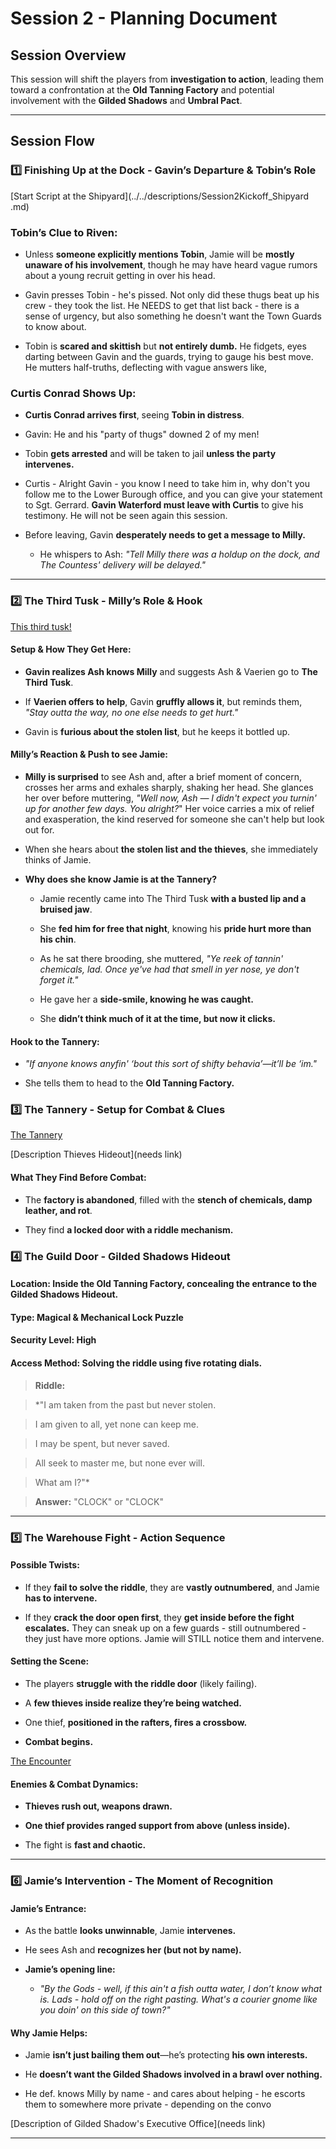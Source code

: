 # **Session 2 - Planning Document**



## **Session Overview**



This session will shift the players from **investigation to action**, leading them toward a confrontation at the **Old Tanning Factory** and potential involvement with the **Gilded Shadows** and **Umbral Pact**.



---



## **Session Flow**



### **1️⃣ Finishing Up at the Dock - Gavin’s Departure & Tobin’s Role**
[Start Script at the Shipyard](../../descriptions/Session2Kickoff_Shipyard
.md)

### **Tobin’s Clue to Riven:**

- Unless **someone explicitly mentions Tobin**, Jamie will be **mostly unaware of his involvement**, though he may have heard vague rumors about a young recruit getting in over his head.

- Gavin presses Tobin - he's pissed. Not only did these thugs beat up his crew - they took the list. He NEEDS to get that list back - there is a sense of urgency, but also something he doesn't want the Town Guards to know about.  

- Tobin is **scared and skittish** but **not entirely dumb.** He fidgets, eyes darting between Gavin and the guards, trying to gauge his best move. He mutters half-truths, deflecting with vague answers like, 

### **Curtis Conrad Shows Up:**

- **Curtis Conrad arrives first**, seeing **Tobin in distress**.

- Gavin: He and his "party of thugs" downed 2 of my men!

- Tobin **gets arrested** and will be taken to jail **unless the party intervenes.**

- Curtis - Alright Gavin - you know I need to take him in, why don't you follow me to the Lower Burough office, and you can give your statement to Sgt. Gerrard.
  **Gavin Waterford must leave with Curtis** to give his testimony. He will not be seen again this session.

- Before leaving, Gavin **desperately needs to get a message to Milly.**

  - He whispers to Ash: *"Tell Milly there was a holdup on the dock, and The Countess' delivery will be delayed."*
---



### **2️⃣ The Third Tusk - Milly’s Role & Hook**
[This third tusk!](../../descriptions/TheThirdTusk_LoveAtFirstSight.md)

#### **Setup & How They Get Here:**

- **Gavin realizes Ash knows Milly** and suggests Ash & Vaerien go to **The Third Tusk**.

- If **Vaerien offers to help**, Gavin **gruffly allows it**, but reminds them, *"Stay outta the way, no one else needs to get hurt."*

- Gavin is **furious about the stolen list**, but he keeps it bottled up.



#### **Milly’s Reaction & Push to see Jamie:**

- **Milly is surprised** to see Ash and, after a brief moment of concern, crosses her arms and exhales sharply, shaking her head. She glances her over before muttering, *"Well now, Ash — I didn't expect you turnin' up for another few days. You alright?*" Her voice carries a mix of relief and exasperation, the kind reserved for someone she can't help but look out for. 

- When she hears about **the stolen list and the thieves**, she immediately thinks of Jamie.

- **Why does she know Jamie is at the Tannery?**

  - Jamie recently came into The Third Tusk **with a busted lip and a bruised jaw**.

  - She **fed him for free that night**, knowing his **pride hurt more than his chin**.

  - As he sat there brooding, she muttered, *"Ye reek of tannin' chemicals, lad. Once ye've had that smell in yer nose, ye don't forget it."*  

  - He gave her a **side-smile, knowing he was caught.**

  - She **didn’t think much of it at the time, but now it clicks.**



#### **Hook to the Tannery:**

- *"If anyone knows anyfin' ‘bout this sort of shifty behavia’—it’ll be ‘im."*

- She tells them to head to the **Old Tanning Factory.**

### **3️⃣ The Tannery - Setup for Combat & Clues**
[The Tannery](../../descriptions/TheOldTannery_APlaceForgotten.md)

[Description Thieves Hideout](needs link)

#### **What They Find Before Combat:**

- The **factory is abandoned**, filled with the **stench of chemicals, damp leather, and rot**.

- They find **a locked door with a riddle mechanism.**


### **4️⃣ The Guild Door - Gilded Shadows Hideout**



#### **Location:** Inside the Old Tanning Factory, concealing the entrance to the Gilded Shadows Hideout.  

#### **Type:** Magical & Mechanical Lock Puzzle  

#### **Security Level:** High  

#### **Access Method:** Solving the riddle using five rotating dials.  

> **Riddle:**  

> *"I am taken from the past but never stolen.  

> I am given to all, yet none can keep me.  

> I may be spent, but never saved.  

> All seek to master me, but none ever will.  

> What am I?"*  

> **Answer:** "CLOCK" or "CLOCK"  



---



### **5️⃣ The Warehouse Fight - Action Sequence**



#### **Possible Twists:**

- If they **fail to solve the riddle**, they are **vastly outnumbered**, and Jamie **has to intervene.**

- If they **crack the door open first**, they **get inside before the fight escalates.** They can sneak up on a few guards - still outnumbered - they just have more options. Jamie will STILL notice them and intervene.



#### **Setting the Scene:**

- The players **struggle with the riddle door** (likely failing).

- A **few thieves inside realize they’re being watched.**

- One thief, **positioned in the rafters, fires a crossbow.**

- **Combat begins.**

[The Encounter](../encounters/GildedShadows_Encounter.md)

#### **Enemies & Combat Dynamics:**

- **Thieves rush out, weapons drawn.**

- **One thief provides ranged support from above (unless inside).**

- The fight is **fast and chaotic.**



---



### **6️⃣ Jamie’s Intervention - The Moment of Recognition**


#### **Jamie’s Entrance:**

- As the battle **looks unwinnable**, Jamie **intervenes.**

- He sees Ash and **recognizes her (but not by name).**

- **Jamie’s opening line:**

  - *"By the Gods - well, if this ain't a fish outta water, I don’t know what is. Lads - hold off on the right pasting. What's a courier gnome like you doin' on this side of town?"*



#### **Why Jamie Helps:**

- Jamie **isn’t just bailing them out**—he’s protecting **his own interests.**

- He **doesn’t want the Gilded Shadows involved in a brawl over nothing.**

- He def. knows Milly by name - and cares about helping - he escorts them to somewhere more private - depending on the convo

[Description of Gilded Shadow's Executive Office](needs link)

---